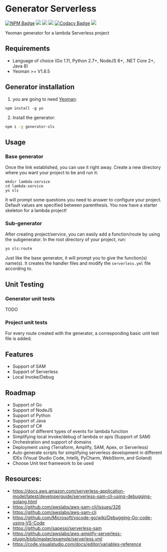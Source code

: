 # Generator Serverless

[![NPM Badge](https://img.shields.io/npm/v/generator-sls.svg)](https://www.npmjs.com/package/generator-sls)
![](https://img.shields.io/npm/dt/generator-sls.svg)
![](https://img.shields.io/github/license/msolimans/generator-sls.svg)
[![](https://img.shields.io/github/languages/count/msolimans/generator-sls.svg)](https://github.com/msolimans/generator-sls/search?l=JSON)
[![Codacy Badge](https://api.codacy.com/project/badge/Grade/12d543d7665b42c0b072141276012dd2)](https://www.codacy.com/app/msolimans/generator-sls?utm_source=github.com&amp;utm_medium=referral&amp;utm_content=msolimans/generator-sls&amp;utm_campaign=Badge_Grade)
[![](https://img.shields.io/gitter/room/generator-sls/community.svg)](https://gitter.im/generator-sls/community#)


Yeoman generator for a lambda Serverless project

## Requirements

*   Language of choice (Go 1.11, Python 2.7+, NodeJS 6+, .NET Core 2+, Java 8) 
*   Yeoman >= V1.8.5

## Generator installation
 
1) you are going to need [Yeoman](http://yeoman.io/):
```
npm install -g yo
```
2) Install the generator:

```bash
npm i -g generator-sls
```

## Usage

### Base generator

Once the link established, you can use it right away.
Create a new directory where you want your project to be and run it:
```
mkdir lambda-service
cd lambda-service
yo sls
```
It will prompt some questions you need to answer to configure your project.
Default values are specified between parenthesis.
You now have a starter skeleton for a lambda project!

### Sub-generator

After creating project/service, you can easily add a function/route by using the subgenerator. In the root directory of your project, run:
```
yo sls:route
```
Just like the base generator, it will prompt you to give the function(s) name(s).
It creates the handler files
 and modify the `serverless.yml` file according to.

## Unit Testing
### Generator unit tests
TODO

### Project unit tests
For every route created with the generator, a corresponding basic unit test file is added.

## Features
*   Support of SAM 
*   Support of Serverless 
*   Local Invoke/Debug 

## Roadmap

*   Support of Go  
*   Support of NodeJS
*   Support of Python 
*   Support of Java 
*   Support of C# 
*   Support of different types of events for lambda function  
*   Simplifying local invoke/debug of lambda or apis (Support of SAM)
*   Orchestration and support of domains  
*   Deployment using (Terraform, Amplify, SAM, Apex, or Serverless)
*   Auto generate scripts for simplifying serverless development in different IDEs (Visual Studio Code, Intellij, PyCharm, WebStorm, and Goland)
*   Choose Unit test framework to be used

## Resources:

*   <https://docs.aws.amazon.com/serverless-application-model/latest/developerguide/serverless-sam-cli-using-debugging-golang.html>
*   <https://github.com/awslabs/aws-sam-cli/issues/326>
*   <https://github.com/awslabs/aws-sam-cli>
*   <https://github.com/Microsoft/vscode-go/wiki/Debugging-Go-code-using-VS-Code>
*   <https://github.com/sapessi/serverless-sam>
*   <https://github.com/awslabs/aws-amplify-serverless-plugin/blob/master/example/serverless.yml>
*   <https://code.visualstudio.com/docs/editor/variables-reference>